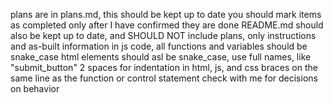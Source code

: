 plans are in plans.md, this should be kept up to date
you should mark items as completed only after I have confirmed they are done
README.md should also be kept up to date, and SHOULD NOT include plans, only instructions and as-built information
in js code, all functions and variables should be snake_case
html elements should asl be snake_case, use full names, like "submit_button"
2 spaces for indentation in html, js, and css
braces on the same line as the function or control statement
check with me for decisions on behavior 